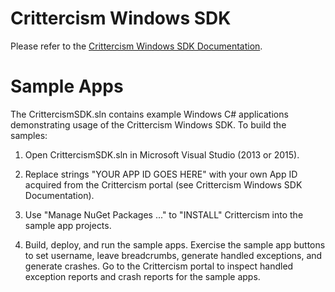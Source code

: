 # Crittercism Windows SDK

Please refer to the [Crittercism Windows SDK Documentation](http://docs.crittercism.com/windows/windows.html).

# Sample Apps

The CrittercismSDK.sln contains example Windows C# applications
demonstrating usage of the Crittercism Windows SDK.  To build
the samples:

1) Open CrittercismSDK.sln in Microsoft Visual Studio (2013 or 2015).

2) Replace strings "YOUR APP ID GOES HERE" with your own App ID
acquired from the Crittercism portal (see Crittercism Windows SDK
Documentation).

3) Use "Manage NuGet Packages ..." to "INSTALL" Crittercism
into the sample app projects.

4) Build, deploy, and run the sample apps.  Exercise the sample
app buttons to set username, leave breadcrumbs, generate handled
exceptions, and generate crashes.  Go to the Crittercism portal
to inspect handled exception reports and crash reports for the
sample apps.





